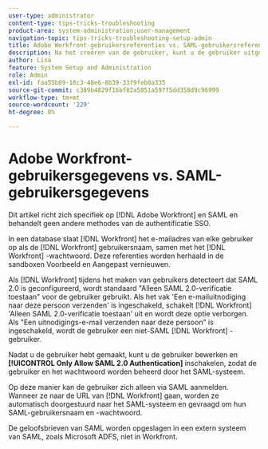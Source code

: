 ```yaml
---
user-type: administrator
content-type: tips-tricks-troubleshooting
product-area: system-administration;user-management
navigation-topic: tips-tricks-troubleshooting-setup-admin
title: Adobe Workfront-gebruikersreferenties vs. SAML-gebruikersreferenties
description: Na het creëren van de gebruiker, kunt u de gebruiker uitgeven en "slechts toestaan SAML 2.0 Authentificatie"toelaten zodat hun gebruiker en wachtwoord door het systeem van SAML worden gecontroleerd. Als deze optie is ingeschakeld, mag de gebruiker zich alleen aanmelden via SAML.
author: Lisa
feature: System Setup and Administration
role: Admin
exl-id: faa55b09-10c3-48e6-8b39-33f9feb0a335
source-git-commit: c389b4829f16bf82a5851a597f5dd358d9c96999
workflow-type: tm+mt
source-wordcount: '229'
ht-degree: 0%

---
```


# Adobe Workfront-gebruikersgegevens vs. SAML-gebruikersgegevens

Dit artikel richt zich specifiek op [!DNL Adobe Workfront] en SAML en behandelt geen andere methodes van de authentificatie SSO.

In een database slaat [!DNL Workfront] het e-mailadres van elke gebruiker op als de [!DNL Workfront] gebruikersnaam, samen met het [!DNL Workfront] -wachtwoord. Deze referenties worden herhaald in de sandboxen Voorbeeld en Aangepast vernieuwen.

Als [!DNL Workfront] tijdens het maken van gebruikers detecteert dat SAML 2.0 is geconfigureerd, wordt standaard &quot;Alleen SAML 2.0-verificatie toestaan&quot; voor de gebruiker gebruikt. Als het vak &#39;Een e-mailuitnodiging naar deze persoon verzenden&#39; is ingeschakeld, schakelt [!DNL Workfront] &#39;Alleen SAML 2.0-verificatie toestaan&#39; uit en wordt deze optie verborgen. Als &quot;Een uitnodigings-e-mail verzenden naar deze persoon&quot; is ingeschakeld, wordt de gebruiker een niet-SAML [!DNL Workfront] -gebruiker.

Nadat u de gebruiker hebt gemaakt, kunt u de gebruiker bewerken en **[!UICONTROL Only Allow SAML 2.0 Authentication]** inschakelen, zodat de gebruiker en het wachtwoord worden beheerd door het SAML-systeem.

Op deze manier kan de gebruiker zich alleen via SAML aanmelden. Wanneer ze naar de URL van [!DNL Workfront] gaan, worden ze automatisch doorgestuurd naar het SAML-systeem en gevraagd om hun SAML-gebruikersnaam en -wachtwoord.

De geloofsbrieven van SAML worden opgeslagen in een extern systeem van SAML, zoals Microsoft ADFS, niet in Workfront.
